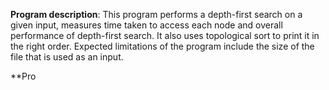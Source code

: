**Program description**:
This program performs a depth-first search on a given input, measures time taken to access each node and overall performance of depth-first search. 
It also uses topological sort to print it in the right order. Expected limitations of the program include the size of the file that is used as an input. 

**Pro
